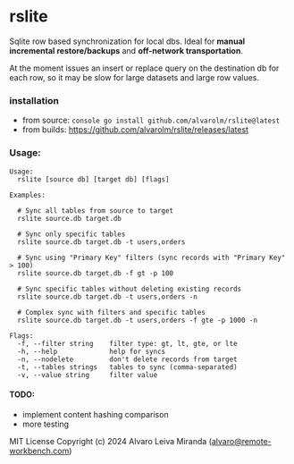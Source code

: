 # rslite

Sqlite row based synchronization for local dbs.
Ideal for **manual incremental restore/backups** and **off-network transportation**.

At the moment issues an insert or replace query on the destination db for each row, so it may be slow for large datasets and large row values.

### installation
- from source: ```console go install github.com/alvarolm/rslite@latest```
- from builds: https://github.com/alvarolm/rslite/releases/latest
### Usage:
```console
Usage:
  rslite [source db] [target db] [flags]

Examples:

  # Sync all tables from source to target
  rslite source.db target.db

  # Sync only specific tables
  rslite source.db target.db -t users,orders

  # Sync using "Primary Key" filters (sync records with "Primary Key" > 100)
  rslite source.db target.db -f gt -p 100

  # Sync specific tables without deleting existing records
  rslite source.db target.db -t users,orders -n

  # Complex sync with filters and specific tables
  rslite source.db target.db -t users,orders -f gte -p 1000 -n

Flags:
  -f, --filter string    filter type: gt, lt, gte, or lte
  -h, --help             help for syncs
  -n, --nodelete         don't delete records from target
  -t, --tables strings   tables to sync (comma-separated)
  -v, --value string     filter value
```

#### TODO:
- implement content hashing comparison
- more testing

MIT License
Copyright (c) 2024 Alvaro Leiva Miranda (alvaro@remote-workbench.com)
